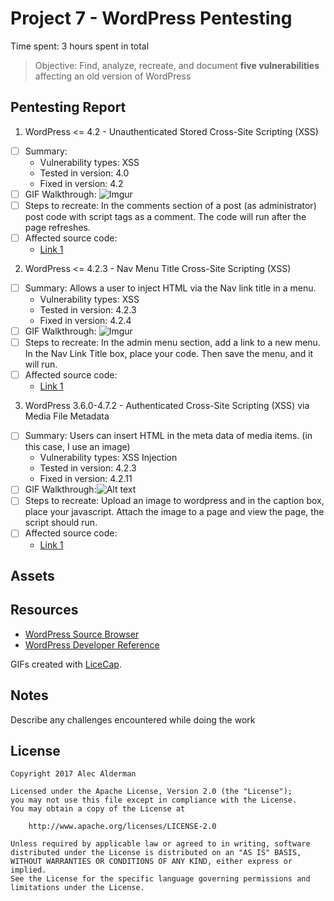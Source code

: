 # Project 7 - WordPress Pentesting

Time spent: 3 hours spent in total

> Objective: Find, analyze, recreate, and document **five vulnerabilities** affecting an old version of WordPress

## Pentesting Report

1. WordPress <= 4.2 - Unauthenticated Stored Cross-Site Scripting (XSS)
  - [ ] Summary: 
    - Vulnerability types: XSS
    - Tested in version: 4.0
    - Fixed in version: 4.2
  - [ ] GIF Walkthrough: ![Imgur](https://i.imgur.com/lUkj8sf.gifv)
  - [ ] Steps to recreate: In the comments section of a post (as administrator) post code with script tags as a comment. The code will run after the page refreshes.
  - [ ] Affected source code:
    - [Link 1](https://core.trac.wordpress.org/browser/tags/version/src/source_file.php)
2. WordPress <= 4.2.3 - Nav Menu Title Cross-Site Scripting (XSS)
  - [ ] Summary: Allows a user to inject HTML via the Nav link title in a menu.
    - Vulnerability types: XSS
    - Tested in version: 4.2.3
    - Fixed in version: 4.2.4
  - [ ] GIF Walkthrough: ![Imgur](https://i.imgur.com/UNsFUMi.gifv)
  - [ ] Steps to recreate: In the admin menu section, add a link to a new menu. In the Nav Link Title box, place your code. Then save the menu, and it will run.
  - [ ] Affected source code:
    - [Link 1](https://core.trac.wordpress.org/changeset/33541)
3. WordPress 3.6.0-4.7.2 - Authenticated Cross-Site Scripting (XSS) via Media File Metadata
  - [ ] Summary: Users can insert HTML in the meta data of media items. (in this case, I use an image)
    - Vulnerability types: XSS Injection
    - Tested in version: 4.2.3
    - Fixed in version: 4.2.11
  - [ ] GIF Walkthrough:![Alt text](https://i.imgur.com/BNt7dNl.gifv)
  - [ ] Steps to recreate: Upload an image to wordpress and in the caption box, place your javascript. Attach the image to a page and view the page, the script should run.
  - [ ] Affected source code:
    - [Link 1](https://github.com/WordPress/WordPress/commit/28f838ca3ee205b6f39cd2bf23eb4e5f52796bd7)

## Assets


## Resources

- [WordPress Source Browser](https://core.trac.wordpress.org/browser/)
- [WordPress Developer Reference](https://developer.wordpress.org/reference/)

GIFs created with [LiceCap](http://www.cockos.com/licecap/).

## Notes

Describe any challenges encountered while doing the work

## License

    Copyright 2017 Alec Alderman

    Licensed under the Apache License, Version 2.0 (the "License");
    you may not use this file except in compliance with the License.
    You may obtain a copy of the License at

        http://www.apache.org/licenses/LICENSE-2.0

    Unless required by applicable law or agreed to in writing, software
    distributed under the License is distributed on an "AS IS" BASIS,
    WITHOUT WARRANTIES OR CONDITIONS OF ANY KIND, either express or implied.
    See the License for the specific language governing permissions and
    limitations under the License.